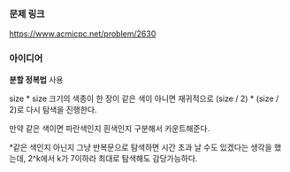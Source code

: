 ### 문제 링크

https://www.acmicpc.net/problem/2630

### 아이디어

**분할 정복법** 사용

size * size 크기의 색종이 한 장이 같은 색이 아니면 재귀적으로 (size / 2) * (size / 2)로 다시 탐색을 진행한다. 

만약 같은 색이면 파란색인지 흰색인지 구분해서 카운트해준다. 

*같은 색인지 아닌지 그냥 반복문으로 탐색하면 시간 초과 날 수도 있겠다는 생각을 했는데, 2^k에서 k가 7이하라 최대로 탐색해도 감당가능하다.
